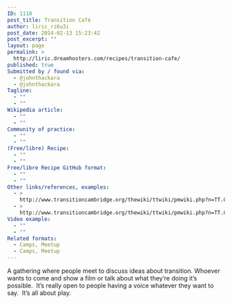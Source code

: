 ```yaml
---
ID: 1110
post_title: Transition Café
author: liric_ri6u3i
post_date: 2014-02-13 15:23:42
post_excerpt: ""
layout: page
permalink: >
  http://liric.dreamhosters.com/recipes/transition-cafe/
published: true
Submitted by / found via:
  - @johnthackara
  - @johnthackara
Tagline:
  - ""
  - ""
Wikipedia article:
  - ""
  - ""
Community of practice:
  - ""
  - ""
(Free/libre) Recipe:
  - ""
  - ""
Free/libre Recipe GitHub format:
  - ""
  - ""
Other links/references, examples:
  - >
    http://www.transitioncambridge.org/thewiki/ttwiki/pmwiki.php?n=TT.Cafe
  - >
    http://www.transitioncambridge.org/thewiki/ttwiki/pmwiki.php?n=TT.Cafe
Video example:
  - ""
  - ""
Related formats:
  - Camps, Meetup
  - Camps, Meetup
---
```

A gathering where people meet to discuss ideas about transition. Whoever wants to come and show a film or talk about what they’re doing it’s possible.  It’s really open to people having a voice whatever they 
want to say.  It’s all about play. 